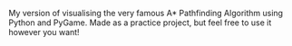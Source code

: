 My version of visualising the very famous A* Pathfinding Algorithm using Python and PyGame. Made as a practice project, but feel free to use it however you want!

